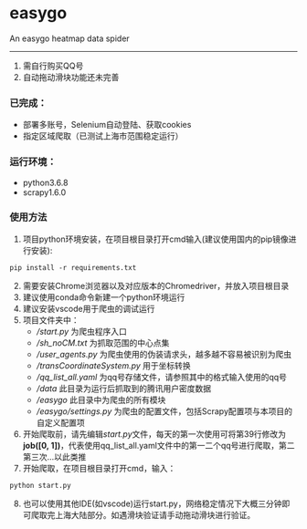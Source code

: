 # easygo
 An easygo heatmap data spider	

-----
1. 需自行购买QQ号
2. 自动拖动滑块功能还未完善

### 已完成：
* 部署多账号，Selenium自动登陆、获取cookies
* 指定区域爬取（已测试上海市范围稳定运行）

### 运行环境：
* python3.6.8
* scrapy1.6.0

### 使用方法
1. 项目python环境安装，在项目根目录打开cmd输入(建议使用国内的pip镜像进行安装):  
```
pip install -r requirements.txt
```
2. 需要安装Chrome浏览器以及对应版本的Chromedriver，并放入项目根目录
3. 建议使用conda命令新建一个python环境运行
4. 建议安装vscode用于爬虫的调试运行
5. 项目文件夹中：  
    * */start.py* 为爬虫程序入口  
    * */sh_noCM.txt* 为抓取范围的中心点集  
    * */user_agents.py* 为爬虫使用的伪装请求头，越多越不容易被识别为爬虫  
    * */transCoordinateSystem.py* 用于坐标转换
    * */qq_list_all.yaml* 为qq号存储文件，请参照其中的格式输入使用的qq号
    * */data* 此目录为运行后抓取到的腾讯用户密度数据 
    * */easygo* 此目录中为爬虫的所有模块
    * */easygo/settings.py* 为爬虫的配置文件，包括Scrapy配置项与本项目的自定义配置项
6. 开始爬取前，请先编辑*start.py*文件，每天的第一次使用可将第39行修改为**job([0, 1])**，代表使用qq_list_all.yaml文件中的第一二个qq号进行爬取，第二第三次...以此类推
7. 开始爬取，在项目根目录打开cmd，输入：
```
python start.py
```
8. 也可以使用其他IDE(如vscode)运行start.py，网络稳定情况下大概三分钟即可爬取完上海大陆部分。如遇滑块验证请手动拖动滑块进行验证。